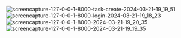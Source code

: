 ![screencapture-127-0-0-1-8000-task-create-2024-03-21-19_19_51](https://github.com/samriddaxdev/Django-To-do-list-with-user-authentication/assets/84239594/6f796f78-60cf-4311-82ca-bfbaf22faa58)
![screencapture-127-0-0-1-8000-login-2024-03-21-19_18_23](https://github.com/samriddaxdev/Django-To-do-list-with-user-authentication/assets/84239594/75b84e3a-fe8d-43ec-ba2f-f9d9ab1d17b2)
![screencapture-127-0-0-1-8000-2024-03-21-19_20_35](https://github.com/samriddaxdev/Django-To-do-list-with-user-authentication/assets/84239594/04b556d0-567e-4d02-bbd7-fbc2e907d3bb)
![screencapture-127-0-0-1-8000-2024-03-21-19_19_35](https://github.com/samriddaxdev/Django-To-do-list-with-user-authentication/assets/84239594/21a93567-4fe3-4683-b62b-18b354952fee)
